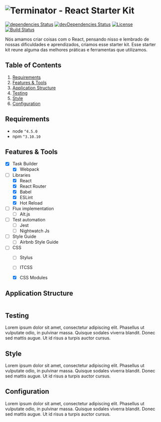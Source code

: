 ![Terminator - React Starter Kit](http://i.imgur.com/SHTYfrJ.jpg)
===

[![dependencies Status](https://david-dm.org/allangrds/terminator-react-starter-kit/status.svg)](https://david-dm.org/allangrds/terminator-react-starter-kit)
[![devDependencies Status](https://david-dm.org/allangrds/terminator-react-starter-kit/dev-status.svg)](https://david-dm.org/allangrds/terminator-react-starter-kit?type=dev)
[![License](https://img.shields.io/github/license/mashape/apistatus.svg?maxAge=2592000)](https://github.com/futurice/pepperoni-app-kit/blob/master/LICENSE)
[![Build Status](https://travis-ci.org/davezuko/react-redux-starter-kit.svg?branch=master)](https://travis-ci.org/davezuko/react-redux-starter-kit)

Nós amamos criar coisas com o React, pensando nisso e lembrado de nossas dificuldades e aprendizados, criamos esse starter kit.
Esse starter kit reune alguma das melhores práticas e ferramentas que utilizamos.

## Table of Contents
1. [Requirements](#requirements)
1. [Features & Tools](#features-and-tools)
1. [Application Structure](#application-structure)
1. [Testing](#testing)
1. [Style](#style)
1. [Configuration](#configuration)

## Requirements
- node `^4.5.0`
- npm `^3.10.10`

## Features & Tools

- [x] Task Builder
  - [x] Webpack
- [ ] Libraries
  - [x] React
  - [x] React Router
  - [x] Babel
  - [x] ESLint
  - [x] Hot Reload
- [ ] Flux implementation
  - [ ] Alt.js
- [ ] Test automation
  - [ ] Jest
  - [ ] Nightwatch Js
- [ ] Style Guide
  - [ ] Airbnb Style Guide
- [ ] CSS
  - [ ] Stylus
  - [ ] ITCSS
  - [x] CSS Modules


## Application Structure
```
```

## Testing
Lorem ipsum dolor sit amet, consectetur adipiscing elit. Phasellus ut vulputate odio, in pulvinar massa. Quisque sodales viverra blandit. Donec sed mattis augue. Ut id risus a turpis auctor cursus.

## Style
Lorem ipsum dolor sit amet, consectetur adipiscing elit. Phasellus ut vulputate odio, in pulvinar massa. Quisque sodales viverra blandit. Donec sed mattis augue. Ut id risus a turpis auctor cursus.

## Configuration
Lorem ipsum dolor sit amet, consectetur adipiscing elit. Phasellus ut vulputate odio, in pulvinar massa. Quisque sodales viverra blandit. Donec sed mattis augue. Ut id risus a turpis auctor cursus.
